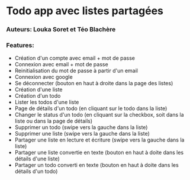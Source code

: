 # Todo app avec listes partagées

### Auteurs: Louka Soret et Téo Blachère

### Features:

- Création d'un compte avec email + mot de passe
- Connexion avec email + mot de passe
- Reinitialisation du mot de passe à partir d'un email
- Connexion avec google
- Se déconnecter (bouton en haut à droite dans la page des listes)
- Création d'une liste
- Création d'un todo
- Lister les todos d'une liste
- Page de détails d'un todo (en cliquant sur le todo dans la liste)
- Changer le status d'un todo (en cliquant sur la checkbox, soit dans la liste ou dans la page de détails)
- Supprimer un todo (swipe vers la gauche dans la liste)
- Supprimer une liste (swipe vers la gauche dans la liste)
- Partager une liste en lecture et écriture (swipe vers la gauche dans la liste)
- Partager une liste convertie en texte (bouton en haut à doite dans les détails d'une liste)
- Partager un todo converti en texte (bouton en haut à doite dans les détails d'un todo)
